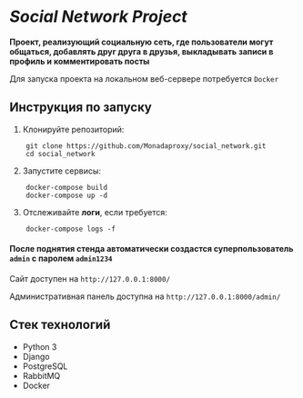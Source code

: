 # *Social Network Project*

****Проект, реализующий социальную сеть, где пользователи могут общаться,
добавлять друг друга в друзья, выкладывать записи в профиль и комментировать посты****

Для запуска проекта на локальном веб-сервере потребуется `Docker`

## Инструкция по запуску

1. Клонируйте репозиторий:

```shell
    git clone https://github.com/Monadaproxy/social_network.git
    cd social_network
```

2. Запустите сервисы:
```shell
    docker-compose build
    docker-compose up -d
```

3. Отслеживайте **логи**, если требуется:
```shell
    docker-compose logs -f
```
#### После поднятия стенда автоматически создастся суперпользователь `admin` с паролем `admin1234`

Сайт доступен на `http://127.0.0.1:8000/`

Административная панель доступна на `http://127.0.0.1:8000/admin/`

## Стек технологий


+ Python 3
+ Django
+ PostgreSQL 
+ RabbitMQ 
+ Docker

